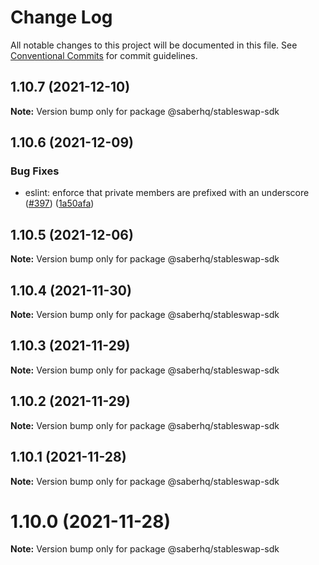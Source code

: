 # Change Log

All notable changes to this project will be documented in this file.
See [Conventional Commits](https://conventionalcommits.org) for commit guidelines.

## 1.10.7 (2021-12-10)

**Note:** Version bump only for package @saberhq/stableswap-sdk





## 1.10.6 (2021-12-09)


### Bug Fixes

* eslint: enforce that private members are prefixed with an underscore ([#397](https://github.com/saber-hq/saber-common/issues/397)) ([1a50afa](https://github.com/saber-hq/saber-common/commit/1a50afaf13cb4389ba009fd4bdf206a4db2cad93))





## 1.10.5 (2021-12-06)

**Note:** Version bump only for package @saberhq/stableswap-sdk





## 1.10.4 (2021-11-30)

**Note:** Version bump only for package @saberhq/stableswap-sdk





## 1.10.3 (2021-11-29)

**Note:** Version bump only for package @saberhq/stableswap-sdk





## 1.10.2 (2021-11-29)

**Note:** Version bump only for package @saberhq/stableswap-sdk





## 1.10.1 (2021-11-28)

**Note:** Version bump only for package @saberhq/stableswap-sdk





# 1.10.0 (2021-11-28)

**Note:** Version bump only for package @saberhq/stableswap-sdk
